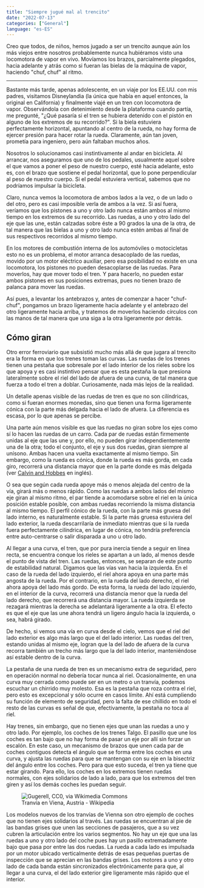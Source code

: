 ```yaml
---
title: "Siempre jugué mal al trencito"
date: "2022-07-13"
categories: ["General"]
language: "es-ES"
---
```

Creo que todos, de niños, hemos jugado a ser un trencito aunque aún los más viejos entre nosotros probablemente nunca hubiéramos visto una locomotora de vapor en vivo. Movíamos los brazos, parcialmente plegados, hacia adelante y atrás como si fueran las bielas de la máquina de vapor, haciendo "chuf, chuf" al ritmo.

----

Bastante más tarde, apenas adolescente, en un viaje por los EE.UU. con mis padres, visitamos Disneylandia (la única que había en aquel entonces, la original en California) y finalmente viajé en un tren con locomotora de vapor. Observándola con detenimiento desde la plataforma cuando partía, me pregunté, "¿Qué pasaría si el tren se hubiera detenido con el pistón en alguno de los extremos de su recorrido?". Si la biela estuviera perfectamente horizontal, apuntando al centro de la rueda, no hay forma de ejercer presión para hacer rotar la rueda. Claramente, aún tan joven, prometía para ingeniero, pero aún faltaban muchos años.

Nosotros lo solucionamos casi instintivamente al andar en bicicleta. Al arrancar, nos aseguramos que uno de los pedales, usualmente aquel sobre el que vamos a poner el peso de nuestro cuerpo, esté hacia adelante, esto es, con el brazo que sostiene el pedal horizontal, que lo pone perpendicular al peso de nuestro cuerpo. Si el pedal estuviera vertical, sabemos que no podríamos impulsar la bicicleta.

Claro, nunca vemos la locomotora de ambos lados a la vez, o de un lado o del otro, pero es casi imposible verla de ambos a la vez. Si así fuera, veríamos que los pistones a uno y otro lado nunca están ambos al mismo tiempo en los extremos de su recorrido. Las ruedas, a uno y otro lado del eje que las une, están calzadas sobre éste a 90 grados la una de la otra, de tal manera que las bielas a uno y otro lado nunca estén ambas al final de sus respectivos recorridos al mismo tiempo.

En los motores de combustión interna de los automóviles o motocicletas esto no es un problema, el motor arranca desacoplado de las ruedas, movido por un motor eléctrico auxiliar, pero esa posibilidad no existe en una locomotora, los pistones no pueden desacoplarse de las ruedas. Para moverlos, hay que mover todo el tren. Y para hacerlo, no pueden estar ambos pistones en sus posiciones extremas, pues no tienen brazo de palanca para mover las ruedas.

Así pues, a levantar los antebrazos y, antes de comenzar a hacer "chuf-chuf", pongamos un brazo ligeramente hacia adelante y el antebrazo del otro ligeramente hacia arriba, y tratemos de moverlos haciendo círculos con las manos de tal manera que una siga a la otra ligeramente por detrás.

## Cómo giran

Otro error ferroviario que subsistió mucho más allá de que jugara al trencito era la forma en que los trenes toman las curvas. Las ruedas de los trenes tienen una pestaña que sobresale por el lado interior de los rieles sobre los que apoya y es casi instintivo pensar que es esta pestaña la que presiona lateralmente sobre el riel del lado de afuera de una curva, de tal manera que fuerza a todo el tren a doblar. Curiosamente, nada más lejos de la realidad.

Un detalle apenas visible de las ruedas de tren es que no son cilíndricas, como si fueran enormes monedas, sino que tienen una forma ligeramente cónica con la parte más delgada hacia el lado de afuera. La diferencia es escasa, por lo que apenas se percibe.

Una parte aún menos visible es que las ruedas no giran sobre los ejes como sí lo hacen las ruedas de un carro. Cada par de ruedas están firmemente unidas al eje que las une y, por ello, no pueden girar independientemente una de la otra; todo el conjunto, el eje y sus dos ruedas, giran siempre al unísono. Ambas hacen una vuelta exactamente al mismo tiempo. Sin embargo, como la rueda es cónica, donde la rueda es más gorda, en cada giro, recorrerá una distancia mayor que en la parte donde es más delgada (ver [Calvin and Hobbes](https://i.redd.it/ytte562x0u521.jpg) en inglés).

O sea que según cada rueda apoye más o menos alejada del centro de la vía, girará más o menos rápido. Como las ruedas a ambos lados del mismo eje giran al mismo ritmo, el par tiende a acomodarse sobre el riel en la única posición estable posible, con ambas ruedas recorriendo la misma distancia al mismo tiempo. El perfil cónico de la rueda, con la parte más gruesa del lado interno, es naturalmente estable. Si la parte más gruesa estuviera del lado exterior, la rueda descarrilaría de inmediato mientras que si la rueda fuera perfectamente cilíndrica, en lugar de cónica, no tendría preferencia entre auto-centrarse o salir disparada a uno u otro lado.

Al llegar a una curva, el tren, que por pura inercia tiende a seguir en línea recta, se encuentra conque los rieles se apartan a un lado, al menos desde el punto de vista del tren. Las ruedas, entonces, se separan de este punto de estabilidad natural. Digamos que las vías van hacia la izquierda. En el caso de la rueda del lado izquierdo, el riel ahora apoya en una parte más angosta de la rueda. Por el contrario, en la rueda del lado derecho, el riel ahora apoya del lado más gordo. De esta forma, la rueda del lado izquierdo, en el interior de la curva, recorrerá una distancia menor que la rueda del lado derecho, que recorrerá una distancia mayor. La rueda izquierda se rezagará mientras la derecha se adelantará ligeramente a la otra. El efecto es que el eje que las une ahora tendrá un ligero ángulo hacia la izquierda, o sea, habrá girado.

De hecho, si vemos una vía en curva desde el cielo, vemos que el riel del lado exterior es algo más largo que el del lado interior. Las ruedas del tren, estando unidas al mismo eje, logran que la del lado de afuera de la curva recorra también un trecho más largo que la del lado interior, manteniéndose así estable dentro de la curva.

La pestaña de una rueda de tren es un mecanismo extra de seguridad, pero en operación normal no debería tocar nunca al riel. Ocasionalmente, en una curva muy cerrada como puede ser en un metro o un tranvía, podemos escuchar un chirrido muy molesto. Esa es la pestaña que roza contra el riel, pero esto es excepcional y sólo ocurre en casos límite. Ahí está cumpliendo su función de elemento de seguridad, pero la falta de ese chillido en todo el resto de las curvas es señal de que, efectivamente, la pestaña no toca al riel.

Hay trenes, sin embargo, que no tienen ejes que unan las ruedas a uno y otro lado. Por ejemplo, los coches de los trenes Talgo. El pasillo que une los coches es tan bajo que no hay forma de pasar un eje por allí sin forzar un escalón. En este caso, un mecanismo de brazos que unen cada par de coches contiguos detecta el ángulo que se forma entre los coches en una curva, y ajusta las ruedas para que se mantengan con su eje en la bisectriz del ángulo entre los coches. Pero para que esto suceda, el tren ya tiene que estar girando. Para ello, los coches en los extremos tienen ruedas normales, con ejes solidarios de lado a lado, para que los extremos del tren giren y así los demás coches les puedan seguir.

<figure>
<img 
  src="assets/img/512px-Wien_Linie_D_Parlament_a.jpg"
  title="Gugerell, CC0, via Wikimedia Commons"/>
<figcaption>
Tranvía en Viena, Austria - Wikipedia
</figcaption>
</figure>

Los modelos nuevos de los tranvías de Vienna son otro ejemplo de coches que no tienen ejes solidarios al través. Las ruedas se encuentran al pie de las bandas grises que unen las secciones de pasajeros, que a su vez cubren la articulación entre los varios segmentos. No hay un eje que una las ruedas a uno y otro lado del coche pues hay un pasillo extremadamente bajo que pasa por entre las dos ruedas. La rueda a cada lado es impulsada por un motor ubicado verticalmente detrás de esas pequeñas puertas de inspección que se aprecian en las bandas grises. Los motores a uno y otro lado de cada banda están sincronizados electrónicamente para que, al llegar a una curva, el del lado exterior gire ligeramente más rápido que el interior.